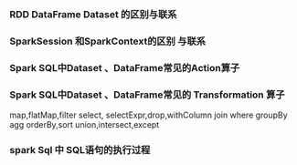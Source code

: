 ### RDD DataFrame Dataset 的区别与联系


### SparkSession 和SparkContext的区别 与联系

### Spark SQL中Dataset 、DataFrame常见的Action算子


### Spark SQL中Dataset 、DataFrame常见的 Transformation 算子
map,flatMap,filter
select, selectExpr,drop,withColumn
join
where
groupBy
agg
orderBy,sort
union,intersect,except

### spark Sql 中 SQL语句的执行过程
